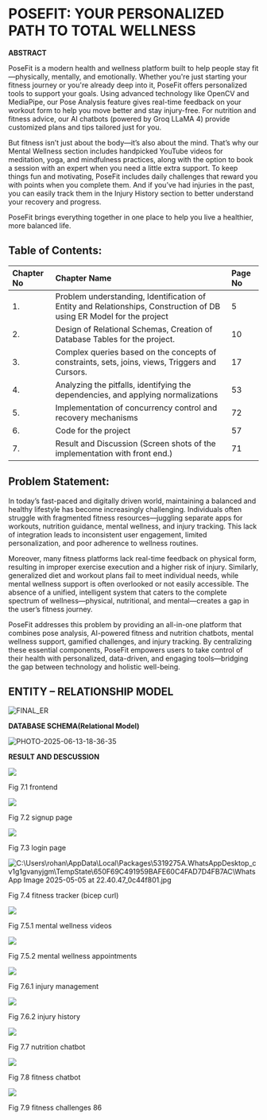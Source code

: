 ﻿

# POSEFIT: YOUR PERSONALIZED PATH TO TOTAL WELLNESS
             






**ABSTRACT**

PoseFit is a modern health and wellness platform built to help people stay fit—physically, mentally, and emotionally. Whether you're just starting your fitness journey or you're already deep into it, PoseFit offers personalized tools to support your goals. Using advanced technology like OpenCV and MediaPipe, our Pose Analysis feature gives real-time feedback on your workout form to help you move better and stay injury-free. For nutrition and fitness advice, our AI chatbots (powered by Groq LLaMA 4) provide customized plans and tips tailored just for you.

But fitness isn’t just about the body—it’s also about the mind. That’s why our Mental Wellness section includes handpicked YouTube videos for meditation, yoga, and mindfulness practices, along with the option to book a session with an expert when you need a little extra support. To keep things fun and motivating, PoseFit includes daily challenges that reward you with points when you complete them. And if you’ve had injuries in the past, you can easily track them in the Injury History section to better understand your recovery and progress.

PoseFit brings everything together in one place to help you live a healthier, more balanced life.











## **Table of Contents:**



|Chapter No|Chapter Name|Page No|
| :- | :- | :- |
|1\.|Problem understanding, Identification of Entity and Relationships, Construction of DB using ER Model for the project|5|
|2\.|Design of Relational Schemas, Creation of Database Tables for the project.|10|
|3\.|Complex queries based on the concepts of constraints, sets, joins, views, Triggers and Cursors.|17|
|4\.|Analyzing the pitfalls, identifying the dependencies, and applying normalizations|53|
|5\.|Implementation of concurrency control and recovery mechanisms|72|
|6\.|Code for the project|57|
|7\.|Result and Discussion (Screen shots of the implementation with front end.)|71|



## Problem Statement:

In today’s fast-paced and digitally driven world, maintaining a balanced and healthy lifestyle has become increasingly challenging. Individuals often struggle with fragmented fitness resources—juggling separate apps for workouts, nutrition guidance, mental wellness, and injury tracking. This lack of integration leads to inconsistent user engagement, limited personalization, and poor adherence to wellness routines.

Moreover, many fitness platforms lack real-time feedback on physical form, resulting in improper exercise execution and a higher risk of injury. Similarly, generalized diet and workout plans fail to meet individual needs, while mental wellness support is often overlooked or not easily accessible. The absence of a unified, intelligent system that caters to the complete spectrum of wellness—physical, nutritional, and mental—creates a gap in the user’s fitness journey.

PoseFit addresses this problem by providing an all-in-one platform that combines pose analysis, AI-powered fitness and nutrition chatbots, mental wellness support, gamified challenges, and injury tracking. By centralizing these essential components, PoseFit empowers users to take control of their health with personalized, data-driven, and engaging tools—bridging the gap between technology and holistic well-being.









## ENTITY – RELATIONSHIP MODEL



![FINAL_ER](https://github.com/user-attachments/assets/b4482baf-3a87-4c62-89b6-f45264dad0f8)








**DATABASE SCHEMA(Relational Model)**


![PHOTO-2025-06-13-18-36-35](https://github.com/user-attachments/assets/3fb7bec8-991d-493f-93a0-c298bf8383b9)


**RESULT AND DESCUSSION**




![](Aspose.Words.e2a0e717-6590-4968-8f8e-caa0374cb6eb.044.png) 

Fig 7.1 frontend 



![](Aspose.Words.e2a0e717-6590-4968-8f8e-caa0374cb6eb.045.png)

Fig 7.2 signup page





![](Aspose.Words.e2a0e717-6590-4968-8f8e-caa0374cb6eb.046.png)

Fig 7.3 login page



![C:\Users\rohan\AppData\Local\Packages\5319275A.WhatsAppDesktop_cv1g1gvanyjgm\TempState\650F69C491959BAFE60C4FAD7D4FB7AC\WhatsApp Image 2025-05-05 at 22.40.47_0c44f801.jpg](Aspose.Words.e2a0e717-6590-4968-8f8e-caa0374cb6eb.047.jpeg)

Fig 7.4 fitness tracker (bicep curl)







![](Aspose.Words.e2a0e717-6590-4968-8f8e-caa0374cb6eb.048.png)

Fig 7.5.1 mental wellness videos


![](Aspose.Words.e2a0e717-6590-4968-8f8e-caa0374cb6eb.049.png)

Fig 7.5.2 mental wellness appointments






![](Aspose.Words.e2a0e717-6590-4968-8f8e-caa0374cb6eb.050.png)

Fig 7.6.1 injury management 




![](Aspose.Words.e2a0e717-6590-4968-8f8e-caa0374cb6eb.051.png)

Fig 7.6.2 injury history




![](Aspose.Words.e2a0e717-6590-4968-8f8e-caa0374cb6eb.052.png)

Fig 7.7 nutrition chatbot



![](Aspose.Words.e2a0e717-6590-4968-8f8e-caa0374cb6eb.053.png)

Fig 7.8 fitness chatbot



![](Aspose.Words.e2a0e717-6590-4968-8f8e-caa0374cb6eb.054.png)

Fig 7.9  fitness challenges
86

[ref1]: Aspose.Words.e2a0e717-6590-4968-8f8e-caa0374cb6eb.019.png

